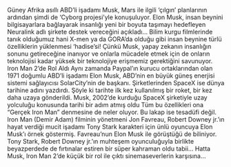 Güney Afrika asıllı ABD’li işadamı Musk, Mars ile ilgili ‘çılgın’ planlarının ardından şimdi de ‘Cyborg projesi’yle konuşuluyor. Elon Musk, insan beynini bilgisayarlara bağlayarak insanlığı yeni bir boyuta taşımayı hedefleyen Neuralink adlı şirkete destek vereceğini açıkladı… Bilim kurgu filmlerinde tanık olduğumuz hani X-men ya da GORA’da olduğu gibi insan beynine türlü özelliklerin yüklenmesi ‘hadise’si! Çünkü Musk, yapay zekanın insanlığın sonunu getireceğine inanıyor ve onlarla mücadele etmek için de onların teknolojisi kadar yüksek bir teknolojiye erişmemiz gerektiğini savunuyor. Iron Man 2’de Rol Aldı Aynı zamanda Paypal’ın kurucu ortaklarından olan 1971 doğumlu ABD’li işadamı Elon Musk, ABD’nin en büyük güneş enerjisi sistemi sağlayıcısı SolarCity’nin de başkanı. Şirketlerinden SpaceX ise dünya tarihine adını yazdırdı. Şöyle ki tarihte ilk kez kullanılmış bir roket, bir kez daha uzaya gönderildi. Musk, 2002’de kurduğu SpaceX şirketiyle uzay yolculuğu konusunda tarihi bir adım atmış oldu Tüm bu özellikleri ona “Gerçek Iron Man” denmesine de neler oluyor. Bu lakap ise tesadüfi değil. Iron Man (Demir Adam) filminin yönetmeni Jon Favreau, Robert Downey jr.’ın hayat verdiği mucit işadamı Tony Stark karakteri için ünlü oyuncuya Elon Musk’ı örnek göstermiş. Favreau’nun Elon Musk ile görüştüğü de biliniyor. Tony Stark, Robert Downey jr.’ın muhteşem oyunculuğuyla birlikte beyazperdede de fırtınalar estiren bir süper kahraman oldu tabii… Hatta Musk, Iron Man 2’de küçük bir rol ile çıktı sinemaseverlerin karşısına...

